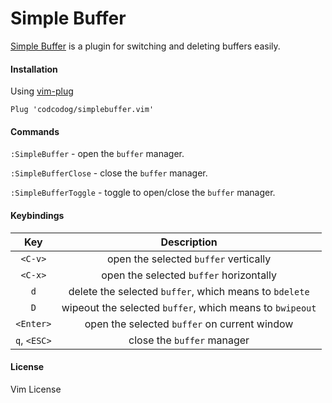 Simple Buffer
=============

[Simple Buffer](https://github.com/codcodog/simplebuffer.vim) is a plugin for switching and deleting buffers easily.

#### Installation
Using [vim-plug](https://github.com/junegunn/vim-plug)
```
Plug 'codcodog/simplebuffer.vim'
```

#### Commands
`:SimpleBuffer` - open the `buffer` manager.

`:SimpleBufferClose` - close the `buffer` manager.

`:SimpleBufferToggle` - toggle to open/close the `buffer` manager.

#### Keybindings
| Key | Description |
|:----:|:----:|
|``<C-v>``|open the selected `buffer` vertically|
|``<C-x>``|open the selected `buffer` horizontally|
|`d`|delete the selected `buffer`, which means to `bdelete`|
|`D`|wipeout the selected `buffer`, which means to `bwipeout`|
|`<Enter>`|open the selected `buffer` on current window|
|`q`, ``<ESC>``|close the `buffer` manager|

#### License
Vim License
